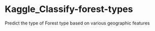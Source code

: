 # Kaggle_Classify-forest-types
Predict the type of Forest type based on various geographic features 
